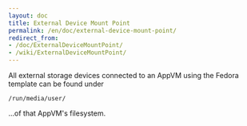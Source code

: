 ```yaml
---
layout: doc
title: External Device Mount Point
permalink: /en/doc/external-device-mount-point/
redirect_from:
- /doc/ExternalDeviceMountPoint/
- /wiki/ExternalDeviceMountPoint/
---
```


All external storage devices connected to an AppVM using the Fedora template can be found under

~~~
/run/media/user/
~~~

...of that AppVM's filesystem.
